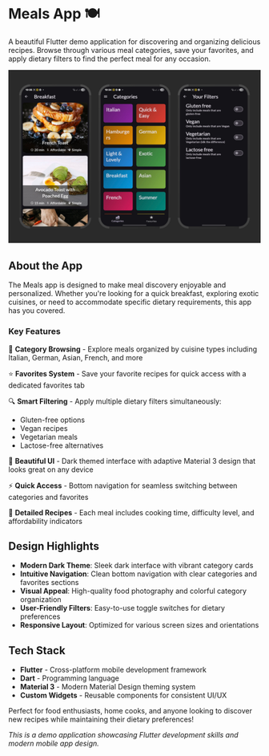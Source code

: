 # Meals App 🍽️

A beautiful Flutter demo application for discovering and organizing delicious recipes. Browse through various meal categories, save your favorites, and apply dietary filters to find the perfect meal for any occasion.

![Meals App Screenshots](project-2.png)

## About the App

The Meals app is designed to make meal discovery enjoyable and personalized. Whether you're looking for a quick breakfast, exploring exotic cuisines, or need to accommodate specific dietary requirements, this app has you covered.

### Key Features

🎯 **Category Browsing** - Explore meals organized by cuisine types including Italian, German, Asian, French, and more

⭐ **Favorites System** - Save your favorite recipes for quick access with a dedicated favorites tab

🔍 **Smart Filtering** - Apply multiple dietary filters simultaneously:
- Gluten-free options
- Vegan recipes
- Vegetarian meals
- Lactose-free alternatives

📱 **Beautiful UI** - Dark themed interface with adaptive Material 3 design that looks great on any device

⚡ **Quick Access** - Bottom navigation for seamless switching between categories and favorites

🍳 **Detailed Recipes** - Each meal includes cooking time, difficulty level, and affordability indicators

## Design Highlights

- **Modern Dark Theme**: Sleek dark interface with vibrant category cards
- **Intuitive Navigation**: Clean bottom navigation with clear categories and favorites sections
- **Visual Appeal**: High-quality food photography and colorful category organization
- **User-Friendly Filters**: Easy-to-use toggle switches for dietary preferences
- **Responsive Layout**: Optimized for various screen sizes and orientations

## Tech Stack

- **Flutter** - Cross-platform mobile development framework
- **Dart** - Programming language
- **Material 3** - Modern Material Design theming system
- **Custom Widgets** - Reusable components for consistent UI/UX

Perfect for food enthusiasts, home cooks, and anyone looking to discover new recipes while maintaining their dietary preferences!

*This is a demo application showcasing Flutter development skills and modern mobile app design.*
